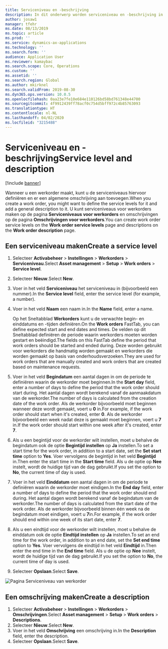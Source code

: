 ```yaml
---
title: Serviceniveau en -beschrijving
description: In dit onderwerp worden serviceniveau en -beschrijving in Activabeheer uitgelegd.
author: josaw1
manager: tfehr
ms.date: 08/13/2019
ms.topic: article
ms.prod: ''
ms.service: dynamics-ax-applications
ms.technology: ''
ms.search.form: ''
audience: Application User
ms.reviewer: kamaybac
ms.search.scope: Core, Operations
ms.custom: ''
ms.assetid: ''
ms.search.region: Global
ms.author: mkirknel
ms.search.validFrom: 2019-08-30
ms.dyn365.ops.version: 10.0.5
ms.openlocfilehash: 0aa23e7fe10e684e110126bd58bd761348e44700
ms.sourcegitcommit: 4f9912439ff78acf0c754d5bff972c4b85763093
ms.translationtype: HT
ms.contentlocale: nl-NL
ms.lasthandoff: 04/02/2020
ms.locfileid: "3215488"
---
```

# <a name="service-level-and-description"></a><span data-ttu-id="a9c60-103">Serviceniveau en -beschrijving</span><span class="sxs-lookup"><span data-stu-id="a9c60-103">Service level and description</span></span>

[!include [banner](../../includes/banner.md)]

 

<span data-ttu-id="a9c60-104">Wanneer u een werkorder maakt, kunt u de serviceniveaus hiervoor definiëren en er een algemene omschrijving aan toevoegen.</span><span class="sxs-lookup"><span data-stu-id="a9c60-104">When you create a work order, you might want to define the service levels for it and add a general description to it.</span></span> <span data-ttu-id="a9c60-105">U kunt serviceniveaus voor werkorders maken op de pagina **Serviceniveaus voor werkorders** en omschrijvingen op de pagina **Omschrijvingen voor werkorders**.</span><span class="sxs-lookup"><span data-stu-id="a9c60-105">You can create work order service levels on the **Work order service levels** page and descriptions on the **Work order description** page.</span></span>

## <a name="create-a-service-level"></a><span data-ttu-id="a9c60-106">Een serviceniveau maken</span><span class="sxs-lookup"><span data-stu-id="a9c60-106">Create a service level</span></span>

1. <span data-ttu-id="a9c60-107">Selecteer **Activabeheer** \> **Instellingen** \> **Werkorders** \> **Serviceniveau**.</span><span class="sxs-lookup"><span data-stu-id="a9c60-107">Select **Asset management** \> **Setup** \> **Work orders** \> **Service level**.</span></span>
2. <span data-ttu-id="a9c60-108">Selecteer **Nieuw**.</span><span class="sxs-lookup"><span data-stu-id="a9c60-108">Select **New**.</span></span>
3. <span data-ttu-id="a9c60-109">Voer in het veld **Serviceniveau** het serviceniveau in (bijvoorbeeld een nummer).</span><span class="sxs-lookup"><span data-stu-id="a9c60-109">In the **Service level** field, enter the service level (for example, a number).</span></span>
4. <span data-ttu-id="a9c60-110">Voer in het veld **Naam** een naam in.</span><span class="sxs-lookup"><span data-stu-id="a9c60-110">In the **Name** field, enter a name.</span></span>

    <span data-ttu-id="a9c60-111">Op het Sneltabblad **Werkorders** kunt u de verwachte begin- en einddatums en -tijden definiëren.</span><span class="sxs-lookup"><span data-stu-id="a9c60-111">On the **Work orders** FastTab, you can define expected start and end dates and times.</span></span> <span data-ttu-id="a9c60-112">De velden op dit Sneltabblad definiëren de periode waarin werkorders moeten worden gestart en beëindigd.</span><span class="sxs-lookup"><span data-stu-id="a9c60-112">The fields on this FastTab define the period that work orders should be started and ended during.</span></span> <span data-ttu-id="a9c60-113">Deze worden gebruikt voor werkorders die handmatig worden gemaakt en werkorders die worden gemaakt op basis van onderhoudsverzoeken.</span><span class="sxs-lookup"><span data-stu-id="a9c60-113">They are used for work orders that are manually created and work orders that are created based on maintenance requests.</span></span> 

5. <span data-ttu-id="a9c60-114">Voer in het veld **Begindatum** een aantal dagen in om de periode te definiëren waarin de werkorder moet beginnen.</span><span class="sxs-lookup"><span data-stu-id="a9c60-114">In the **Start day** field, enter a number of days to define the period that the work order should start during.</span></span> <span data-ttu-id="a9c60-115">Het aantal dagen wordt berekend vanaf de aanmaakdatum van de werkorder.</span><span class="sxs-lookup"><span data-stu-id="a9c60-115">The number of days is calculated from the creation date of the work order.</span></span> <span data-ttu-id="a9c60-116">Als de werkorder bijvoorbeeld moet beginnen wanneer deze wordt gemaakt, voert u **0** in.</span><span class="sxs-lookup"><span data-stu-id="a9c60-116">For example, if the work order should start when it's created, enter **0**.</span></span> <span data-ttu-id="a9c60-117">Als de werkorder bijvoorbeeld een week nadat deze is gemaakt moet beginnen, voert u **7** in.</span><span class="sxs-lookup"><span data-stu-id="a9c60-117">If the work order should start within one week after it's created, enter **7**.</span></span>
6. <span data-ttu-id="a9c60-118">Als u een begintijd voor de werkorder wilt instellen, moet u behalve de begindatum ook de optie **Begintijd instellen** op **Ja** instellen.</span><span class="sxs-lookup"><span data-stu-id="a9c60-118">To set a start time for the work order, in addition to a start date, set the **Set start time** option to **Yes**.</span></span> <span data-ttu-id="a9c60-119">Voer vervolgens de begintijd in het veld **Begintijd** in.</span><span class="sxs-lookup"><span data-stu-id="a9c60-119">Then enter the start time in the **Start time** field.</span></span> <span data-ttu-id="a9c60-120">Als u de optie op **Nee** instelt, wordt de huidige tijd van de dag gebruikt.</span><span class="sxs-lookup"><span data-stu-id="a9c60-120">If you set the option to **No**, the current time of day is used.</span></span>
7. <span data-ttu-id="a9c60-121">Voer in het veld **Einddatum** een aantal dagen in om de periode te definiëren waarin de werkorder moet eindigen.</span><span class="sxs-lookup"><span data-stu-id="a9c60-121">In the **End day** field, enter a number of days to define the period that the work order should end during.</span></span> <span data-ttu-id="a9c60-122">Het aantal dagen wordt berekend vanaf de begindatum van de werkorder.</span><span class="sxs-lookup"><span data-stu-id="a9c60-122">The number of days is calculated from the start date of the work order.</span></span> <span data-ttu-id="a9c60-123">Als de werkorder bijvoorbeeld binnen één week na de begindatum moet eindigen, voert u **7**in.</span><span class="sxs-lookup"><span data-stu-id="a9c60-123">For example, if the work order should end within one week of its start date, enter **7**.</span></span>
8. <span data-ttu-id="a9c60-124">Als u een eindtijd voor de werkorder wilt instellen, moet u behalve de einddatum ook de optie **Eindtijd instellen** op **Ja** instellen.</span><span class="sxs-lookup"><span data-stu-id="a9c60-124">To set an end time for the work order, in addition to an end date, set the **Set end time** option to **Yes**.</span></span> <span data-ttu-id="a9c60-125">Voer vervolgens de eindtijd in het veld **Eindtijd** in.</span><span class="sxs-lookup"><span data-stu-id="a9c60-125">Then enter the end time in the **End time** field.</span></span> <span data-ttu-id="a9c60-126">Als u de optie op **Nee** instelt, wordt de huidige tijd van de dag gebruikt.</span><span class="sxs-lookup"><span data-stu-id="a9c60-126">If you set the option to **No**, the current time of day is used.</span></span>
9. <span data-ttu-id="a9c60-127">Selecteer **Opslaan**.</span><span class="sxs-lookup"><span data-stu-id="a9c60-127">Select **Save**.</span></span>

![Pagina Serviceniveau van werkorder](media/19-setup-for-work-orders.png)

## <a name="create-a-description"></a><span data-ttu-id="a9c60-129">Een omschrijving maken</span><span class="sxs-lookup"><span data-stu-id="a9c60-129">Create a description</span></span>

1. <span data-ttu-id="a9c60-130">Selecteer **Activabeheer** \> **Instellingen** \> **Werkorders** \> **Omschrijvingen**.</span><span class="sxs-lookup"><span data-stu-id="a9c60-130">Select **Asset management** \> **Setup** \> **Work orders** \> **Descriptions**.</span></span>
2. <span data-ttu-id="a9c60-131">Selecteer **Nieuw**.</span><span class="sxs-lookup"><span data-stu-id="a9c60-131">Select **New**.</span></span>
3. <span data-ttu-id="a9c60-132">Voer in het veld **Omschrijving** een omschrijving in.</span><span class="sxs-lookup"><span data-stu-id="a9c60-132">In the **Description** field, enter the description.</span></span>
4. <span data-ttu-id="a9c60-133">Selecteer **Opslaan**.</span><span class="sxs-lookup"><span data-stu-id="a9c60-133">Select **Save**.</span></span>
